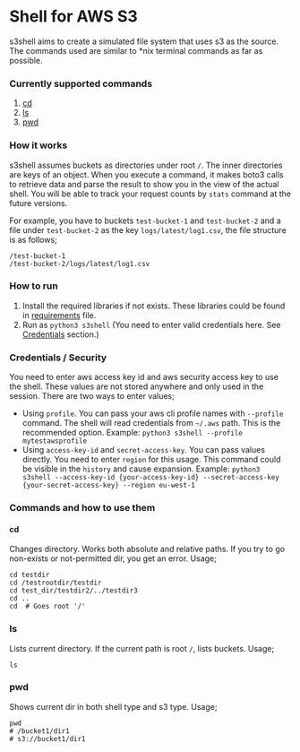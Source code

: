 # Shell for AWS S3
s3shell aims to create a simulated file system that uses s3 as the source. The commands used are similar to *nix terminal commands as far as possible.

### Currently supported commands
1. [cd](#cd)
2. [ls](#ls)
3. [pwd](#pwd) 

### How it works
s3shell assumes buckets as directories under root `/`. The inner directories are keys of an object. When you execute a command, it makes boto3 calls to retrieve data and parse the result to show you in the view of the actual shell. You will be able to track your request counts by `stats` command at the future versions.   

For example, you have to buckets `test-bucket-1` and `test-bucket-2` and a file under `test-bucket-2` as the key `logs/latest/log1.csv`, the file structure is as follows;
```commandline
/test-bucket-1
/test-bucket-2/logs/latest/log1.csv
```

### How to run

1. Install the required libraries if not exists. These libraries could be found in [requirements](requirements.txt) file.
2. Run as `python3 s3shell` (You need to enter valid credentials here. See [Credentials](#credentials--security) section.)

### Credentials / Security
You need to enter aws access key id and aws security access key to use the shell. These values are not stored anywhere and only used in the session. There are two ways to enter values;
* Using `profile`. You can pass your aws cli profile names with `--profile` command. The shell will read credentials from `~/.aws` path. This is the recommended option. Example: `python3 s3shell --profile mytestawsprofile`
* Using `access-key-id` and `secret-access-key`. You can pass values directly. You need to enter `region` for this usage. This command could be visible in the `history` and cause expansion. Example: `python3 s3shell --access-key-id {your-access-key-id} --secret-access-key {your-secret-access-key} --region eu-west-1` 
### Commands and how to use them
#### cd
Changes directory. Works both absolute and relative paths. If you try to go non-exists or not-permitted dir, you get an error. Usage;
```commandline
cd testdir
cd /testrootdir/testdir
cd test_dir/testdir2/../testdir3
cd ..
cd  # Goes root '/'
```

### ls
Lists current directory. If the current path is root `/`, lists buckets. Usage;
```commandline
ls
```

### pwd
Shows current dir in both shell type and s3 type. Usage;
```commandline
pwd
# /bucket1/dir1
# s3://bucket1/dir1
```